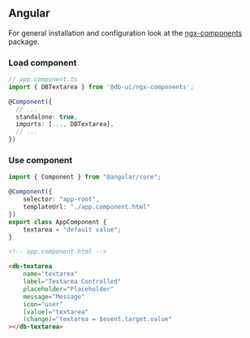 ## Angular

For general installation and configuration look at the [ngx-components](https://www.npmjs.com/package/@db-ui/ngx-components) package.

### Load component

```ts app.component.ts
// app.component.ts
import { DBTextarea } from '@db-ui/ngx-components';

@Component({
  // ...
  standalone: true,
  imports: [..., DBTextarea],
  // ...
})
```

### Use component

```ts app.component.ts
import { Component } from "@angular/core";

@Component({
	selector: "app-root",
	templateUrl: "./app.component.html"
})
export class AppComponent {
	textarea = "default value";
}
```

```html app.component.html
<!-- app.component.html -->

<db-textarea
	name="textarea"
	label="Textarea Controlled"
	placeholder="Placeholder"
	message="Message"
	icon="user"
	[value]="textarea"
	(change)="textarea = $event.target.value"
></db-textarea>
```
